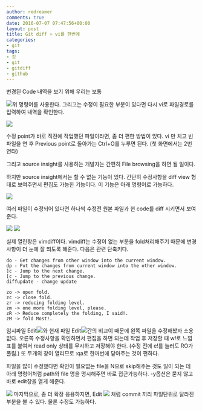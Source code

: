 ```yaml
---
author: redreamer
comments: true
date: 2016-07-07 07:47:56+00:00
layout: post
title: Git diff + vi를 한번에
categories:
- git
tags:
- 깃
- git
- gitdiff
- github
---
```


변경된 Code 내역을 보기 위해 우리는 보통

[![](http://redreamer.files.wordpress.com/2016/07/wp-1467878060437.png)](http://redreamer.files.wordpress.com/2016/07/wp-1467878060437.png)위 명령어를 사용한다. 그리고는 수정이 필요한 부분이 있다면 다시 vi로 파일경로를 입력하여 내역을 확인한다.

[![](http://redreamer.files.wordpress.com/2016/07/wp-1467878070408.png)](http://redreamer.files.wordpress.com/2016/07/wp-1467878070408.png)

수정 point가 바로 직전에 작업했던 파일이라면, 좀 더 편한 방법이 있다. vi 만 치고 빈파일을 연 후 Previous point로 돌아가는 Ctrl+O를 누루면 된다. (첫 화면에서는 2번 연타)

그리고 source insight를 사용하는 개발자는 간편히 File browsing을 하면 될 일이다.

하지만 source insight에서는 할 수 없는 기능이 있다. 간단히 수정사항을 diff view 형태로 보여주면서 편집도 가능한 기능이다. 이 기능은 아래 명령어로 가능하다.

[![](http://redreamer.files.wordpress.com/2016/07/wp-1467878077904.png)](http://redreamer.files.wordpress.com/2016/07/wp-1467878077904.png)

여러 파일이 수정되어 있다면 하나씩 수정전 원본 파일과 현 code를 diff 시키면서 보여준다.

[![](http://redreamer.files.wordpress.com/2016/07/wp-1467878083898.png)](http://redreamer.files.wordpress.com/2016/07/wp-1467878083898.png)
[![](http://redreamer.files.wordpress.com/2016/07/wp-1467878090473.png)](http://redreamer.files.wordpress.com/2016/07/wp-1467878090473.png)

실제 열린창은 vimdiff이다. vimdiff는 수정이 없는 부분을 fold처리해주기 때문에 변경사항이 더 눈에 잘 띄도록 해준다.
다음은 관련 단축키다.


```
do - Get changes from other window into the current window.
dp - Put the changes from current window into the other window.
]c - Jump to the next change.
[c - Jump to the previous change.
diffupdate - change update

zo -> open fold.
zc -> close fold.
zr -> reducing folding level.
zm -> one more folding level, please.
zR -> Reduce completely the folding, I said!.
zM -> fold Most!.
```



임시파일 Edit[![](http://redreamer.files.wordpress.com/2016/07/wp-1467878102117.png)](http://redreamer.files.wordpress.com/2016/07/wp-1467878102117.png)와 현재 파일 Edit[![](http://redreamer.files.wordpress.com/2016/07/wp-1467878110754.png)](http://redreamer.files.wordpress.com/2016/07/wp-1467878110754.png)간의 비교이 때문에 왼쪽 파일을 수정해봤자 소용없다.
오른쪽 수정사항을 확인하면서 편집을 하면 되는데 작업 후 저장할 때 w!로 느낌표를 붙여서 read only 상태를 무시하고 저장해야 한다. (수정 전에 e!를 눌러도 RO가 풀림.)
또 두개의 창이 열리므로 :qa로 한꺼번에 닫아주는 것이 편하다.

파일을 많이 수정했다면 확인이 필요없는 file을 N으로 skip해주는 것도 일이 되는 데 아래 명령어처럼 path와 file 명을 명시해주면 바로 접근가능하다. -y옵션은 묻지 않고 바로 edit창을 열게 해준다.

[![](http://redreamer.files.wordpress.com/2016/07/wp-1467878123219.png)](http://redreamer.files.wordpress.com/2016/07/wp-1467878123219.png)
마지막으로, 좀 더 확장 응용하지면, Edit [![](http://redreamer.files.wordpress.com/2016/07/wp-1467878132206.png)](http://redreamer.files.wordpress.com/2016/07/wp-1467878132206.png)
처럼 commit 끼리 파일단위로 달라진 부분을 볼 수 있다. 물론 수정도 가능하다.
